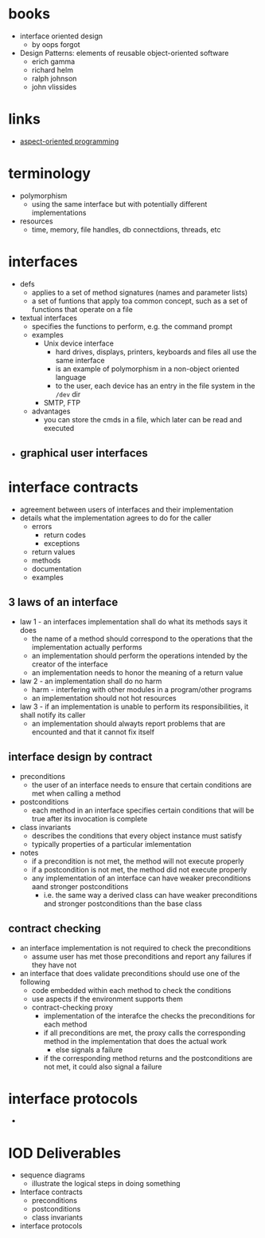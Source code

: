 # books
  - interface oriented design
    - by oops forgot
  - Design Patterns: elements of reusable object-oriented software
    - erich gamma
    - richard helm
    - ralph johnson
    - john vlissides

# links
  - [aspect-oriented programming](httpp://aosd.net)


# terminology
  - polymorphism
    - using the same interface but with potentially different implementations
  - resources
    - time, memory, file handles, db connectdions, threads, etc


# interfaces
  - defs
    - applies to a set of method signatures (names and parameter lists)
    - a set of funtions that apply toa  common concept, such as a set of functions that operate on a file
  - textual interfaces
    - specifies the functions to perform, e.g. the command prompt
    - examples
      - Unix device interface
        - hard drives, displays, printers, keyboards and files all use the same interface
        - is an example of polymorphism in a non-object oriented language
        - to the user, each device has an entry in the file system in the `/dev` dir
      - SMTP, FTP
    - advantages
      - you can store the cmds in a file, which later can be read and executed
  - graphical user interfaces
    -

# interface contracts
  - agreement between users of interfaces and their implementation
  - details what the implementation agrees to do for the caller
    - errors
      - return codes
      - exceptions
    - return values
    - methods
    - documentation
    - examples

## 3 laws of an interface
  - law 1 - an interfaces implementation shall do what its methods says it does
      - the name of a method should correspond to the operations that the implementation actually performs
      - an implementation should perform the operations intended by the creator of the interface
      - an implementation needs to honor  the meaning of a return value
  - law 2 - an implementation shall do no harm
    - harm - interfering with other modules in a program/other programs
    - an implementation should not hot resources
  - law 3 - if an implementation is unable to perform its responsibilities, it shall notify its caller
    - an implementation should alwayts report problems that are encounted and that it cannot fix itself

## interface design by contract
  - preconditions
    - the user of an interface needs to ensure that certain conditions are met when calling a method
  - postconditions
    - each method in an interface specifies certain conditions that will be true after its invocation is complete
  - class invariants
    - describes the conditions that every object instance must satisfy
    - typically properties of a particular imlementation
  - notes
    - if a precondition is not met, the method will not execute properly
    - if a postcondition is not met, the method did not execute properly
    - any implementation of an interface can have weaker preconditions aand stronger postconditions
      - i.e. the same way a derived class can have weaker preconditions and stronger postconditions than the base class

## contract checking
  - an interface implementation is not required to check the preconditions
    - assume user has met those preconditions and report any failures if they have not
  - an interface that does validate preconditions should use one of the following
    - code embedded within each method to check the conditions
    - use aspects if the environment supports them
    - contract-checking proxy
      - implementation of the interafce the checks the preconditions for each method
      - if all preconditions are met, the proxy calls the corresponding method in the implementation that does the actual work
        - else signals a failure
      - if the corresponding method returns and the postconditions are not met, it could also signal a failure

# interface protocols
  - 

#  IOD Deliverables
  - sequence diagrams
    - illustrate the logical steps in doing something
  - Interface contracts
    - preconditions
    - postconditions
    - class invariants
  - interface protocols